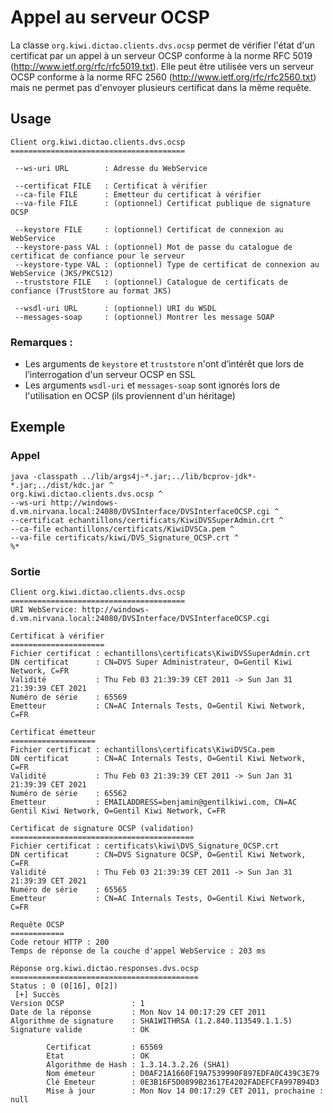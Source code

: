 # Appel au serveur OCSP #

La classe `org.kiwi.dictao.clients.dvs.ocsp` permet de vérifier l'état d'un certificat par un appel à un serveur OCSP conforme à la norme RFC 5019 (http://www.ietf.org/rfc/rfc5019.txt).
Elle peut être utilisée vers un serveur OCSP conforme à la norme RFC 2560 (http://www.ietf.org/rfc/rfc2560.txt) mais ne permet pas d'envoyer plusieurs certificat dans la même requête.

## Usage ##

```
Client org.kiwi.dictao.clients.dvs.ocsp
=======================================

 --ws-uri URL        : Adresse du WebService

 --certificat FILE   : Certificat à vérifier
 --ca-file FILE      : Emetteur du certificat à vérifier
 --va-file FILE      : (optionnel) Certificat publique de signature OCSP

 --keystore FILE     : (optionnel) Certificat de connexion au WebService
 --keystore-pass VAL : (optionnel) Mot de passe du catalogue de certificat de confiance pour le serveur
 --keystore-type VAL : (optionnel) Type de certificat de connexion au WebService (JKS/PKCS12)
 --truststore FILE   : (optionnel) Catalogue de certificats de confiance (TrustStore au format JKS)

 --wsdl-uri URL      : (optionnel) URI du WSDL
 --messages-soap     : (optionnel) Montrer les message SOAP
```

### Remarques : ###
  * Les arguments de `keystore` et `truststore` n'ont d’intérêt que lors de l’interrogation d'un serveur OCSP en SSL
  * Les arguments `wsdl-uri` et `messages-soap` sont ignorés lors de l'utilisation en OCSP (ils proviennent d'un héritage)

## Exemple ##

### Appel ###

```
java -classpath ../lib/args4j-*.jar;../lib/bcprov-jdk*-*.jar;../dist/kdc.jar ^
org.kiwi.dictao.clients.dvs.ocsp ^
--ws-uri http://windows-d.vm.nirvana.local:24080/DVSInterface/DVSInterfaceOCSP.cgi ^
--certificat echantillons/certificats/KiwiDVSSuperAdmin.crt ^
--ca-file echantillons/certificats/KiwiDVSCa.pem ^
--va-file certificats/kiwi/DVS_Signature_OCSP.crt ^
%*
```

### Sortie ###

```
Client org.kiwi.dictao.clients.dvs.ocsp
=======================================
URI WebService: http://windows-d.vm.nirvana.local:24080/DVSInterface/DVSInterfaceOCSP.cgi

Certificat à vérifier
=====================
Fichier certificat : echantillons\certificats\KiwiDVSSuperAdmin.crt
DN certificat      : CN=DVS Super Administrateur, O=Gentil Kiwi Network, C=FR
Validité           : Thu Feb 03 21:39:39 CET 2011 -> Sun Jan 31 21:39:39 CET 2021
Numéro de série    : 65569
Emetteur           : CN=AC Internals Tests, O=Gentil Kiwi Network, C=FR

Certificat émetteur
===================
Fichier certificat : echantillons\certificats\KiwiDVSCa.pem
DN certificat      : CN=AC Internals Tests, O=Gentil Kiwi Network, C=FR
Validité           : Thu Feb 03 21:39:39 CET 2011 -> Sun Jan 31 21:39:39 CET 2021
Numéro de série    : 65562
Emetteur           : EMAILADDRESS=benjamin@gentilkiwi.com, CN=AC Gentil Kiwi Network, O=Gentil Kiwi Network, C=FR

Certificat de signature OCSP (validation)
=========================================
Fichier certificat : certificats\kiwi\DVS_Signature_OCSP.crt
DN certificat      : CN=DVS Signature OCSP, O=Gentil Kiwi Network, C=FR
Validité           : Thu Feb 03 21:39:39 CET 2011 -> Sun Jan 31 21:39:39 CET 2021
Numéro de série    : 65565
Emetteur           : CN=AC Internals Tests, O=Gentil Kiwi Network, C=FR

Requête OCSP
============
Code retour HTTP : 200
Temps de réponse de la couche d'appel WebService : 203 ms

Réponse org.kiwi.dictao.responses.dvs.ocsp
==========================================
Status : 0 (0[16], 0[2])
 [+] Succès
Version OCSP               : 1
Date de la réponse         : Mon Nov 14 00:17:29 CET 2011
Algorithme de signature    : SHA1WITHRSA (1.2.840.113549.1.1.5)
Signature valide           : OK

        Certificat         : 65569
        Etat               : OK
        Algorithme de Hash : 1.3.14.3.2.26 (SHA1)
        Nom émeteur        : D0AF21A1660F19A7539990F897EDFA0C439C3E79
        Clé Emeteur        : 0E3B16F5D0899B23617E4202FADEFCFA997B94D3
        Mise à jour        : Mon Nov 14 00:17:29 CET 2011, prochaine : null
```